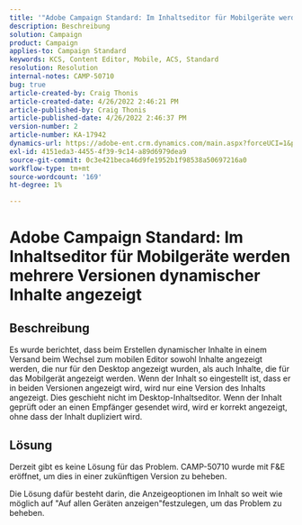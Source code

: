```yaml
---
title: '"Adobe Campaign Standard: Im Inhaltseditor für Mobilgeräte werden mehrere Versionen dynamischer Inhalte angezeigt.'
description: Beschreibung
solution: Campaign
product: Campaign
applies-to: Campaign Standard
keywords: KCS, Content Editor, Mobile, ACS, Standard
resolution: Resolution
internal-notes: CAMP-50710
bug: true
article-created-by: Craig Thonis
article-created-date: 4/26/2022 2:46:21 PM
article-published-by: Craig Thonis
article-published-date: 4/26/2022 2:46:37 PM
version-number: 2
article-number: KA-17942
dynamics-url: https://adobe-ent.crm.dynamics.com/main.aspx?forceUCI=1&pagetype=entityrecord&etn=knowledgearticle&id=bf9ea09f-6fc5-ec11-a7b6-0022480a10ee
exl-id: 4151eda3-4455-4f39-9c14-a89d6979dea9
source-git-commit: 0c3e421beca46d9fe1952b1f98538a50697216a0
workflow-type: tm+mt
source-wordcount: '169'
ht-degree: 1%

---
```


# Adobe Campaign Standard: Im Inhaltseditor für Mobilgeräte werden mehrere Versionen dynamischer Inhalte angezeigt

## Beschreibung


Es wurde berichtet, dass beim Erstellen dynamischer Inhalte in einem Versand beim Wechsel zum mobilen Editor sowohl Inhalte angezeigt werden, die nur für den Desktop angezeigt wurden, als auch Inhalte, die für das Mobilgerät angezeigt werden. Wenn der Inhalt so eingestellt ist, dass er in beiden Versionen angezeigt wird, wird nur eine Version des Inhalts angezeigt. Dies geschieht nicht im Desktop-Inhaltseditor. Wenn der Inhalt geprüft oder an einen Empfänger gesendet wird, wird er korrekt angezeigt, ohne dass der Inhalt dupliziert wird.


## Lösung


Derzeit gibt es keine Lösung für das Problem. CAMP-50710 wurde mit F&amp;E eröffnet, um dies in einer zukünftigen Version zu beheben.



Die Lösung dafür besteht darin, die Anzeigeoptionen im Inhalt so weit wie möglich auf &quot;Auf allen Geräten anzeigen&quot;festzulegen, um das Problem zu beheben.
